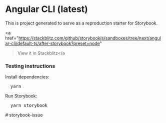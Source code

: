 <h1>Angular CLI (latest)</h1>

<p>
  This is project generated to serve as a reproduction starter for Storybook.
</p>

<a
  href="https://stackblitz.com/github/storybookjs/sandboxes/tree/next/angular-cli/default-ts/after-storybook?preset=node"
  >View it in Stackblitz</a
>

<h3>Testing instructions</h3>

<p>Install dependencies:</p>
<pre>
  yarn
</pre>

<p>Run Storybook:</p>
<pre>
  yarn storybook
</pre>
# storybook-issue
